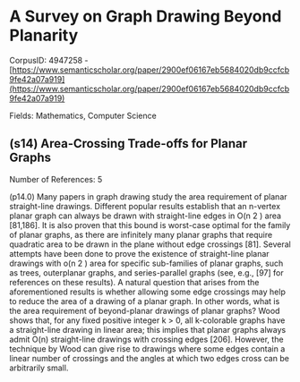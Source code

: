 # A Survey on Graph Drawing Beyond Planarity

CorpusID: 4947258 - [https://www.semanticscholar.org/paper/2900ef06167eb5684020db9ccfcb9fe42a07a919](https://www.semanticscholar.org/paper/2900ef06167eb5684020db9ccfcb9fe42a07a919)

Fields: Mathematics, Computer Science

## (s14) Area-Crossing Trade-offs for Planar Graphs
Number of References: 5

(p14.0) Many papers in graph drawing study the area requirement of planar straight-line drawings. Different popular results establish that an n-vertex planar graph can always be drawn with straight-line edges in O(n 2 ) area [81,186]. It is also proven that this bound is worst-case optimal for the family of planar graphs, as there are infinitely many planar graphs that require quadratic area to be drawn in the plane without edge crossings [81]. Several attempts have been done to prove the existence of straight-line planar drawings with o(n 2 ) area for specific sub-families of planar graphs, such as trees, outerplanar graphs, and series-parallel graphs (see, e.g., [97] for references on these results). A natural question that arises from the aforementioned results is whether allowing some edge crossings may help to reduce the area of a drawing of a planar graph. In other words, what is the area requirement of beyond-planar drawings of planar graphs? Wood shows that, for any fixed positive integer k > 0, all k-colorable graphs have a straight-line drawing in linear area; this implies that planar graphs always admit O(n) straight-line drawings with crossing edges [206]. However, the technique by Wood can give rise to drawings where some edges contain a linear number of crossings and the angles at which two edges cross can be arbitrarily small.
